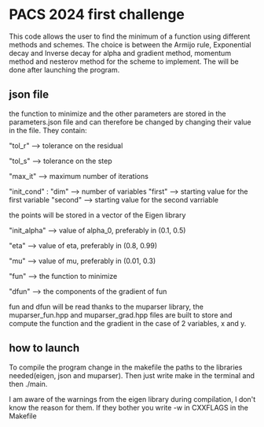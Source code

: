 # PACS 2024 first challenge

This code allows the user to find the minimum of a function using different methods and schemes.
The choice is between the Armijo rule, Exponential decay and Inverse decay for alpha and gradient method, momentum method and nesterov method for the scheme to implement. The will be done after launching the program.

## json file
the function to minimize and the other parameters are stored in the parameters.json file and can therefore be changed by changing their value in the file. They contain:

"tol_r" --> tolerance on the residual

"tol_s" --> tolerance on the step
    
"max_it" --> maximum number of iterations
    
"init_cond" : 
    "dim"     --> number of variables
    "first"   --> starting value for the first variable
    "second"  --> starting value for the second varriable

the points will be stored in a vector of the Eigen library

"init_alpha" --> value of alpha_0, preferably in (0.1, 0.5)

"eta" --> value of eta, preferably in (0.8, 0.99)

"mu" --> value of mu, preferably in (0.01, 0.3)

"fun" --> the function to minimize

"dfun" --> the components of the gradient of fun

fun and dfun will be read thanks to the muparser library, the muparser_fun.hpp and muparser_grad.hpp files are built to store and compute the function and the gradient in the case of 2 variables, x and y.

## how to launch

To compile the program change in the makefile the paths to the libraries needed(eigen, json and muparser).
Then just write make in the terminal and then ./main.

I am aware of the warnings from the eigen library during compilation, I don't know the reason for them. If they bother you write -w in CXXFLAGS in the Makefile

